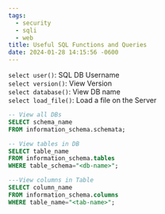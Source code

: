 ```yaml
---
tags:
  - security
  - sqli
  - web
title: Useful SQL Functions and Queries
date: 2024-01-28 14:15:56 -0600
---
```


`select user()`: SQL DB Username  
`select version()`: View Version  
`select database()`: View DB name  
`select load_file()`: Load a file on the Server

````sql
-- View all DBs
SELECT schema_name 
FROM information_schema.schemata; 

-- View tables in DB
SELECT table_name 
FROM information_schema.tables 
WHERE table_schema="<db-name>"; 

---View columns in Table
SELECT column_name 
FROM information_schema.columns 
WHERE table_name="<tab-name>"; 
````
